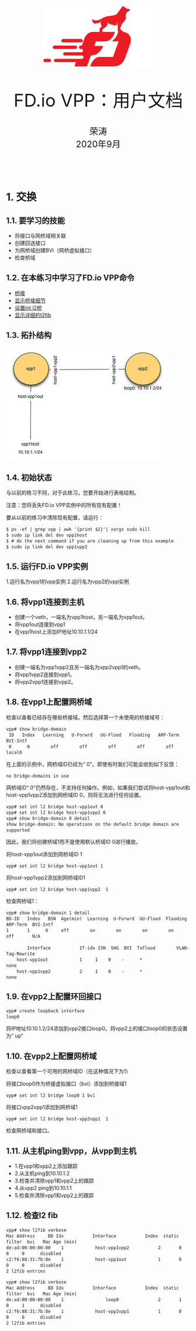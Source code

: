 <div align=center>
	<img src="_v_images/20200904171558212_22234.png" width="300"> 
</div>

<br/>
<br/>
<br/>

<center><font size='20'>FD.io VPP：用户文档</font></center>
<br/>
<br/>
<center><font size='5'>荣涛</font></center>
<center><font size='5'>2020年9月</font></center>
<br/>
<br/>
<br/>
<br/>



# 1. 交换
## 1.1. 要学习的技能

* 将接口与网桥域相关联
* 创建回送接口
* 为网桥域创建BVI（网桥虚拟接口）
* 检查桥域

## 1.2. 在本练习中学习了FD.io VPP命令

* [桥接](https://docs.fd.io/vpp/17.04/clicmd_src_vnet_l2.html#clicmd_show_bridge-domain)
* [显示桥接细节](https://docs.fd.io/vpp/17.04/clicmd_src_vnet_l2.html#clicmd_show_bridge-domain)
* [设置int l2桥](https://docs.fd.io/vpp/17.04/clicmd_src_vnet_l2.html#clicmd_set_interface_l2_bridge)
* [显示详细的l2fib](https://docs.fd.io/vpp/17.04/clicmd_src_vnet_l2.html#clicmd_show_l2fib)

## 1.3. 拓扑结构

![拓扑结构](_v_images/20200907110359654_1018.jpg)

## 1.4. 初始状态

与以前的练习不同，对于此练习，您要开始进行表格绘制。

注意：您将丢失FD.io VPP实例中的所有现有配置！

要从以前的练习中清除现有配置，请运行：
```
$ ps -ef | grep vpp | awk '{print $2}'| xargs sudo kill
$ sudo ip link del dev vpp1host
$ # do the next command if you are cleaning up from this example
$ sudo ip link del dev vpp1vpp2
```

## 1.5. 运行FD.io VPP实例

1.运行名为vpp1的vpp实例
2.运行名为vpp2的vpp实例

## 1.6. 将vpp1连接到主机

* 创建一个veth，一端名为vpp1host，另一端名为vpp1out。
* 将vpp1out连接到vpp1
* 在vpp1host上添加IP地址10.10.1.1/24

## 1.7. 将vpp1连接到vpp2

* 创建一端名为vpp1vpp2且另一端名为vpp2vpp1的veth。
* 将vpp1vpp2连接到vpp1。
* 将vpp2vpp1连接到vpp2。

## 1.8. 在vpp1上配置网桥域
检查以查看已经存在哪些桥接域，然后选择第一个未使用的桥接域号：

```
vpp# show bridge-domain
 ID   Index   Learning   U-Forwrd   UU-Flood   Flooding   ARP-Term     BVI-Intf
 0      0        off        off        off        off        off        local0
```
在上面的示例中，网桥域ID已经为“ 0”。即使有时我们可能会收到如下反馈：
```
no bridge-domains in use
```
网桥域ID“ 0”仍然存在，不支持任何操作。例如，如果我们尝试将host-vpp1out和host-vpp1vpp2添加到网桥域ID 0，则将无法进行任何设置。
```
vpp# set int l2 bridge host-vpp1out 0
vpp# set int l2 bridge host-vpp1vpp2 0
vpp# show bridge-domain 0 detail
show bridge-domain: No operations on the default bridge domain are supported
```
因此，我们将创建桥域1而不是使用默认桥域ID 0进行播放。

将host-vpp1out添加到网桥域ID 1
```
vpp# set int l2 bridge host-vpp1out 1
```
将host-vpp1vpp2添加到网桥域ID1
```
vpp# set int l2 bridge host-vpp1vpp2  1
```
检查网桥域1：
```
vpp# show bridge-domain 1 detail
BD-ID   Index   BSN  Age(min)  Learning  U-Forwrd  UU-Flood  Flooding  ARP-Term  BVI-Intf
1       1      0     off        on        on        on        on       off       N/A

        Interface           If-idx ISN  SHG  BVI  TxFlood        VLAN-Tag-Rewrite
    host-vpp1out            1     1    0    -      *                 none
    host-vpp1vpp2           2     1    0    -      *                 none
```

## 1.9. 在vpp2上配置环回接口
```
vpp# create loopback interface
loop0
```
将IP地址10.10.1.2/24添加到vpp2接口loop0。将vpp2上的接口loop0的状态设置为“ up”

## 1.10. 在vpp2上配置网桥域
检查以查看第一个可用的网桥域ID（在这种情况下为1）

将接口loop0作为桥接虚拟接口（bvi）添加到桥接域1
```
vpp# set int l2 bridge loop0 1 bvi
```
将接口vpp2vpp1添加到网桥域1
```
vpp# set int l2 bridge host-vpp2vpp1  1
```
检查网桥域和接口。

## 1.11. 从主机ping到vpp，从vpp到主机

* 1.在vpp1和vpp2上添加跟踪
* 2.从主机ping到10.10.1.2
* 3.检查并清除vpp1和vpp2上的跟踪
* 4.从vpp2 ping到10.10.1.1
* 5.检查并清除vpp1和vpp2上的跟踪

## 1.12. 检查l2 fib

```
vpp# show l2fib verbose
Mac Address     BD Idx           Interface           Index  static  filter  bvi   Mac Age (min)
de:ad:00:00:00:00    1            host-vpp1vpp2           2       0       0     0      disabled
c2:f6:88:31:7b:8e    1            host-vpp1out            1       0       0     0      disabled
2 l2fib entries
```

```
vpp# show l2fib verbose
Mac Address     BD Idx           Interface           Index  static  filter  bvi   Mac Age (min)
de:ad:00:00:00:00    1                loop0               2       1       0     1      disabled
c2:f6:88:31:7b:8e    1            host-vpp2vpp1           1       0       0     0      disabled
2 l2fib entries
```

